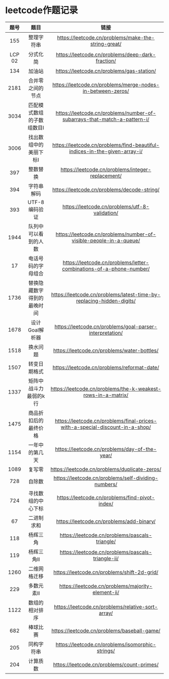# leetcode作题记录

|   题号   |      题目       |                                      链接                                      |
|:------:|:-------------:|:----------------------------------------------------------------------------:|
|  155   |     整理字符串     |             https://leetcode.cn/problems/make-the-string-great/              |
| LCP 02 |     分式化简      |               https://leetcode.cn/problems/deep-dark-fraction/               |
|  134   |      加油站      |                  https://leetcode.cn/problems/gas-station/                   |
|  2181  |   合并零之间的节点    |          https://leetcode.cn/problems/merge-nodes-in-between-zeros/          |
|  3034  | 匹配模式数组的子数组数目Ⅰ |   https://leetcode.cn/problems/number-of-subarrays-that-match-a-pattern-i/   |
|  3006  |  找出数组中的美丽下标Ⅰ  |  https://leetcode.cn/problems/find-beautiful-indices-in-the-given-array-i/   |
|  397   |     整数替换      |              https://leetcode.cn/problems/integer-replacement/               |
|  394   |     字符串解码     |                 https://leetcode.cn/problems/decode-string/                  |
|  393   |  UTF-8 编码验证   |                https://leetcode.cn/problems/utf-8-validation/                |
|  1944  |  队列中可以看到的人数   |      https://leetcode.cn/problems/number-of-visible-people-in-a-queue/       |
|   17   |   电话号码的字母组合   |     https://leetcode.cn/problems/letter-combinations-of-a-phone-number/      |
|  1736  | 替换隐藏数字得到的最晚时间 |     https://leetcode.cn/problems/latest-time-by-replacing-hidden-digits/     |
|  1678  |   设计Goal解析器   |           https://leetcode.cn/problems/goal-parser-interpretation/           |
|  1518  |     换水问题      |                 https://leetcode.cn/problems/water-bottles/                  |
|  1507  |    转变日期格式     |                 https://leetcode.cn/problems/reformat-date/                  |
|  1337  |  矩阵中战斗力最弱的k行  |         https://leetcode.cn/problems/the-k-weakest-rows-in-a-matrix/         |
|  1475  |  商品折扣后的最终价格   | https://leetcode.cn/problems/final-prices-with-a-special-discount-in-a-shop/ |
|  1154  |    一年中的第几天    |                https://leetcode.cn/problems/day-of-the-year/                 |
|  1089  |      复写零      |                https://leetcode.cn/problems/duplicate-zeros/                 |
|  728   |      自除数      |             https://leetcode.cn/problems/self-dividing-numbers/              |
|  724   |   寻找数组的中心下标   |                https://leetcode.cn/problems/find-pivot-index/                |
|   67   |     二进制求和     |                   https://leetcode.cn/problems/add-binary/                   |
|  118   |     杨辉三角      |                https://leetcode.cn/problems/pascals-triangle/                |
|  119   |     杨辉三角Ⅱ     |              https://leetcode.cn/problems/pascals-triangle-ii/               |
|  1260  |    二维网格迁移     |                 https://leetcode.cn/problems/shift-2d-grid/                  |
|  229   |     多数元素Ⅱ     |              https://leetcode.cn/problems/majority-element-ii/               |
|  1122  |    数组的相对排序    |              https://leetcode.cn/problems/relative-sort-array/               |
|  682   |     棒球比赛      |                 https://leetcode.cn/problems/baseball-game/                  |
|  205   |     同构字符串     |               https://leetcode.cn/problems/isomorphic-strings/               |
|  204   |     计算质数      |                  https://leetcode.cn/problems/count-primes/                  |
